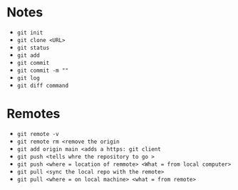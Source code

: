 # Notes
- `git init`
- `git clone <URL>`
- `git status`
- `git add`
- `git commit`
- `git commit -m ""`
- `git log`
- `git diff command`
 # Remotes 
- `git remote -v`
- `git remote rm <remove the origin`
- `git add origin main <adds a https: git client`
- `git push <tells whre the repository to go >`
- `git push <where = location of remmote> <What = from local computer>`
- `git pull <sync the local repo with the remote>`
- `git pull <where = on local machine> <what = from remote>`


